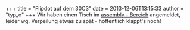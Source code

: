 +++
title = "Flipdot auf dem 30C3"
date = 2013-12-06T13:15:33
author = "typ_o"
+++
Wir haben einen Tisch im [assembly -
Bereich](https://events.ccc.de/congress/2013/wiki/Assembly:Flipdot_hackerspace_Kassel)
angemeldet, leider wg. Verpeilung etwas zu spät - hoffentlich klappt's
noch\!
